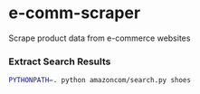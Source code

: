 # e-comm-scraper
Scrape product data from e-commerce websites

### Extract Search Results
```.sh
PYTHONPATH=. python amazoncom/search.py shoes
```